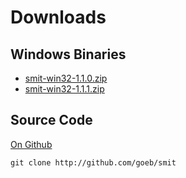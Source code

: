 
# Downloads

## Windows Binaries

- [smit-win32-1.1.0.zip](downloads/smit-win32-1.1.0.zip)
- [smit-win32-1.1.1.zip](downloads/smit-win32-1.1.1.zip)

## Source Code

[On Github](http://github.com/goeb/smit)

    git clone http://github.com/goeb/smit
